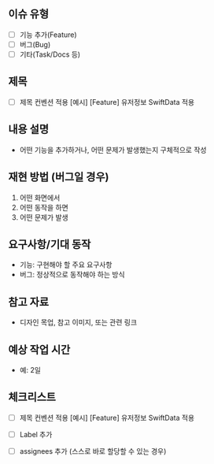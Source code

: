 ## 이슈 유형
- [ ] 기능 추가(Feature)
- [ ] 버그(Bug)
- [ ] 기타(Task/Docs 등)

## 제목
- [ ] 제목 컨벤션 적용 [예시] [Feature] 유저정보 SwiftData 적용

## 내용 설명
- 어떤 기능을 추가하거나, 어떤 문제가 발생했는지 구체적으로 작성

## 재현 방법 (버그일 경우)
1. 어떤 화면에서
2. 어떤 동작을 하면
3. 어떤 문제가 발생

## 요구사항/기대 동작
- 기능: 구현해야 할 주요 요구사항
- 버그: 정상적으로 동작해야 하는 방식

## 참고 자료
- 디자인 목업, 참고 이미지, 또는 관련 링크

## 예상 작업 시간
- 예: 2일

## 체크리스트
- [ ] 제목 컨벤션 적용 [예시] [Feature] 유저정보 SwiftData 적용
- [ ] Label 추가
- [ ] assignees 추가 (스스로 바로 할당할 수 있는 경우)

